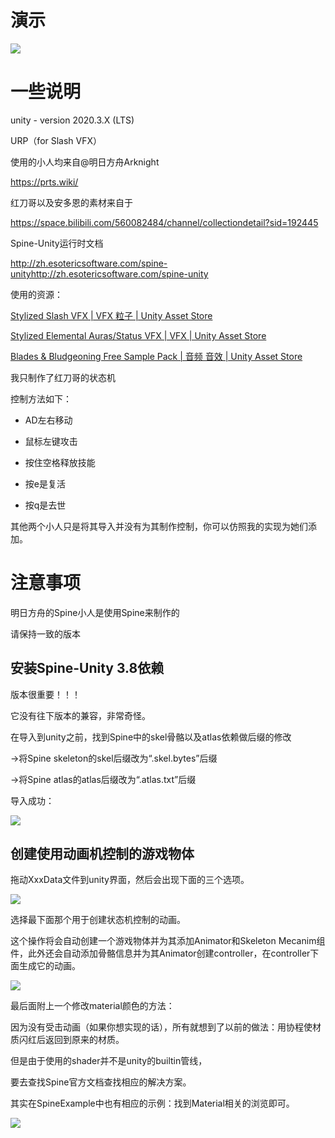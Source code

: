 # 演示

![](./StateMachineExample.gif)

# 一些说明

unity - version 2020.3.X (LTS) 

URP（for Slash VFX）

使用的小人均来自@明日方舟Arknight

https://prts.wiki/

红刀哥以及安多恩的素材来自于

https://space.bilibili.com/560082484/channel/collectiondetail?sid=192445

Spine-Unity运行时文档

http://zh.esotericsoftware.com/spine-unityhttp://zh.esotericsoftware.com/spine-unity

使用的资源：

[Stylized Slash VFX | VFX 粒子 | Unity Asset Store](https://assetstore.unity.com/packages/vfx/particles/stylized-slash-vfx-200233)

[Stylized Elemental Auras/Status VFX | VFX | Unity Asset Store](https://assetstore.unity.com/packages/vfx/stylized-elemental-auras-status-vfx-218621)

[Blades & Bludgeoning Free Sample Pack | 音频 音效 | Unity Asset Store](https://assetstore.unity.com/packages/audio/sound-fx/blades-bludgeoning-free-sample-pack-179306)

我只制作了红刀哥的状态机

控制方法如下：

- AD左右移动

- 鼠标左键攻击

- 按住空格释放技能

- 按e是复活

- 按q是去世

其他两个小人只是将其导入并没有为其制作控制，你可以仿照我的实现为她们添加。

# 注意事项

明日方舟的Spine小人是使用Spine来制作的

请保持一致的版本

## 安装Spine-Unity 3.8依赖

版本很重要！！！

它没有往下版本的兼容，非常奇怪。

在导入到unity之前，找到Spine中的skel骨骼以及atlas依赖做后缀的修改

->将Spine skeleton的skel后缀改为“.skel.bytes”后缀

->将Spine atlas的atlas后缀改为“.atlas.txt”后缀

导入成功：

![](https://cdn.nlark.com/yuque/0/2023/png/28556534/1680017141535-d03aba88-bf6d-4c10-9282-a4e77c7df7f6.png)

## 创建使用动画机控制的游戏物体

拖动XxxData文件到unity界面，然后会出现下面的三个选项。

![](https://cdn.nlark.com/yuque/0/2023/png/28556534/1680019453768-275f2e6e-3a69-43f0-b4bc-6c526b3d0965.png)

选择最下面那个用于创建状态机控制的动画。

这个操作将会自动创建一个游戏物体并为其添加Animator和Skeleton Mecanim组件，此外还会自动添加骨骼信息并为其Animator创建controller，在controller下面生成它的动画。

![](https://cdn.nlark.com/yuque/0/2023/png/28556534/1680019582560-8dcf1508-9847-443b-bb16-e747bdb30787.png)

最后面附上一个修改material颜色的方法：

因为没有受击动画（如果你想实现的话），所有就想到了以前的做法：用协程使材质闪红后返回到原来的材质。

但是由于使用的shader并不是unity的builtin管线，

要去查找Spine官方文档查找相应的解决方案。

其实在SpineExample中也有相应的示例：找到Material相关的浏览即可。

![](https://cdn.nlark.com/yuque/0/2023/png/28556534/1681143102619-e8eb89af-fa8d-451e-bcf6-df537f24d38d.png)
